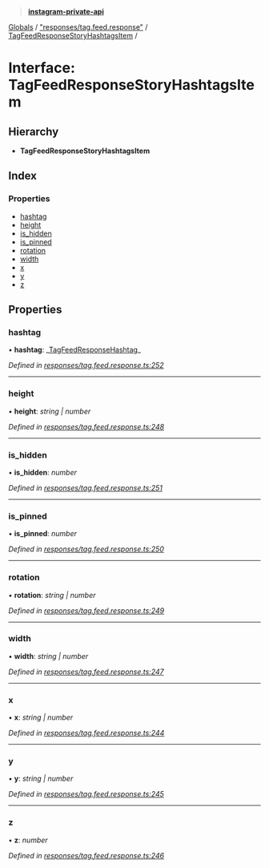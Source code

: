 > **[instagram-private-api](../README.md)**

[Globals](../README.md) / ["responses/tag.feed.response"](../modules/_responses_tag_feed_response_.md) / [TagFeedResponseStoryHashtagsItem](_responses_tag_feed_response_.tagfeedresponsestoryhashtagsitem.md) /

# Interface: TagFeedResponseStoryHashtagsItem

## Hierarchy

- **TagFeedResponseStoryHashtagsItem**

## Index

### Properties

- [hashtag](_responses_tag_feed_response_.tagfeedresponsestoryhashtagsitem.md#hashtag)
- [height](_responses_tag_feed_response_.tagfeedresponsestoryhashtagsitem.md#height)
- [is_hidden](_responses_tag_feed_response_.tagfeedresponsestoryhashtagsitem.md#is_hidden)
- [is_pinned](_responses_tag_feed_response_.tagfeedresponsestoryhashtagsitem.md#is_pinned)
- [rotation](_responses_tag_feed_response_.tagfeedresponsestoryhashtagsitem.md#rotation)
- [width](_responses_tag_feed_response_.tagfeedresponsestoryhashtagsitem.md#width)
- [x](_responses_tag_feed_response_.tagfeedresponsestoryhashtagsitem.md#x)
- [y](_responses_tag_feed_response_.tagfeedresponsestoryhashtagsitem.md#y)
- [z](_responses_tag_feed_response_.tagfeedresponsestoryhashtagsitem.md#z)

## Properties

### hashtag

• **hashtag**: _[TagFeedResponseHashtag](\_responses_tag_feed_response_.tagfeedresponsehashtag.md)\_

_Defined in [responses/tag.feed.response.ts:252](https://github.com/realinstadude/instagram-private-api/blob/4ae8fec/src/responses/tag.feed.response.ts#L252)_

---

### height

• **height**: _string | number_

_Defined in [responses/tag.feed.response.ts:248](https://github.com/realinstadude/instagram-private-api/blob/4ae8fec/src/responses/tag.feed.response.ts#L248)_

---

### is_hidden

• **is_hidden**: _number_

_Defined in [responses/tag.feed.response.ts:251](https://github.com/realinstadude/instagram-private-api/blob/4ae8fec/src/responses/tag.feed.response.ts#L251)_

---

### is_pinned

• **is_pinned**: _number_

_Defined in [responses/tag.feed.response.ts:250](https://github.com/realinstadude/instagram-private-api/blob/4ae8fec/src/responses/tag.feed.response.ts#L250)_

---

### rotation

• **rotation**: _string | number_

_Defined in [responses/tag.feed.response.ts:249](https://github.com/realinstadude/instagram-private-api/blob/4ae8fec/src/responses/tag.feed.response.ts#L249)_

---

### width

• **width**: _string | number_

_Defined in [responses/tag.feed.response.ts:247](https://github.com/realinstadude/instagram-private-api/blob/4ae8fec/src/responses/tag.feed.response.ts#L247)_

---

### x

• **x**: _string | number_

_Defined in [responses/tag.feed.response.ts:244](https://github.com/realinstadude/instagram-private-api/blob/4ae8fec/src/responses/tag.feed.response.ts#L244)_

---

### y

• **y**: _string | number_

_Defined in [responses/tag.feed.response.ts:245](https://github.com/realinstadude/instagram-private-api/blob/4ae8fec/src/responses/tag.feed.response.ts#L245)_

---

### z

• **z**: _number_

_Defined in [responses/tag.feed.response.ts:246](https://github.com/realinstadude/instagram-private-api/blob/4ae8fec/src/responses/tag.feed.response.ts#L246)_
